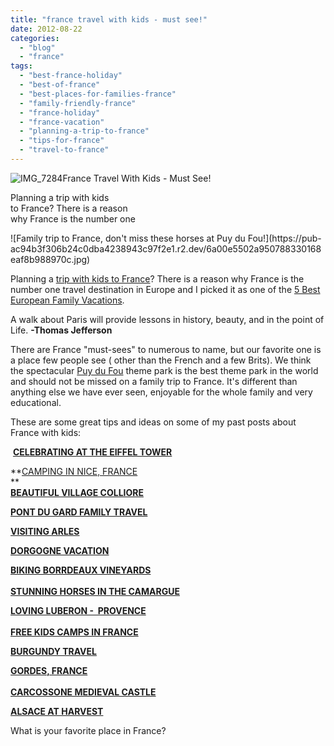 ```yaml
---
title: "france travel with kids - must see!"
date: 2012-08-22
categories: 
  - "blog"
  - "france"
tags: 
  - "best-france-holiday"
  - "best-of-france"
  - "best-places-for-families-france"
  - "family-friendly-france"
  - "france-holiday"
  - "france-vacation"
  - "planning-a-trip-to-france"
  - "tips-for-france"
  - "travel-to-france"
---
```


![IMG_7284](https://pub-ac94b3f306b24c0dba4238943c97f2e1.r2.dev/6a00e5502a95078833016305032dda970d.jpg)France Travel With Kids - Must See!  
  
Planning a trip with kids  
to France? There is a reason  
why France is the number one

<!--more--> ![Family trip to France, don't miss these horses at Puy du Fou!](https://pub-ac94b3f306b24c0dba4238943c97f2e1.r2.dev/6a00e5502a950788330168eaf8b988970c.jpg)  
  
Planning a [trip with kids to France](http://soultravelers3new.local/2012/06/france-with-kids-exploring-provence.html "trip with kids to France")? There is a reason why France is the number one travel destination in Europe and I picked it as one of the [5 Best European Family Vacations](http://soultravelers3new.local/2012/02/5-best-european-family-vacations.html "5 best european family vacations").  
  
A walk about Paris will provide lessons in history, beauty, and in the point of Life. **\-Thomas Jefferson**  
  
There are France "must-sees" to numerous to name, but our favorite one is a place few people see ( other than the French and a few Brits). We think the spectacular [Puy du Fou](http://soultravelers3new.local/2009/06/family-travel-photofrance-puy-du-fou-theme-park-1.html "puy du fou theme park") theme park is the best theme park in the world and should not be missed on a family trip to France. It's different than anything else we have ever seen, enjoyable for the whole family and very educational.  
  
  
These are some great tips and ideas on some of my past posts about France with kids:  
  
 **[CELEBRATING AT THE EIFFEL TOWER](http://soultravelers3new.local/2010/10/celebrating-in-paris-eiffel-tower-family-travel-adventures-abroad-birthdays-weddings-and-anniversari.html "celebrating Paris at Eiffel Tower")**  
  
**[CAMPING IN NICE, FRANCE](http://soultravelers3new.local/2010/08/around-the-world-with-kids-extended-travel-long-term-travel-families-and-friends.html "CAMPING IN NICE, FRANCE")  
**  
**[BEAUTIFUL VILLAGE COLLIORE](http://soultravelers3new.local/2010/07/colliore-france-on-bastille-day-family-travel-pyrennees-catalonia-beautiful-village-on-the-med-sea.html "beautiful village colliore")**  
  
**[PONT DU GARD FAMILY TRAVEL](http://soultravelers3new.local/2010/09/swimming-canoeing-at-pont-du-gard-france-family-travel-adventures-family-friendly-camping-.html "pont du gard family travel")**

**[VISITING ARLES](http://soultravelers3new.local/2012/04/arles-france-vacation.html "VISITING ARLES, FRANCE")**  
  
**[DORGOGNE VACATION](http://soultravelers3new.local/2010/07/darling-dordogne-vacation-holiday-for-families-in-france.html "Dordogne vacation")**  
  
**[BIKING BORRDEAUX VINEYARDS](http://soultravelers3new.local/2009/05/biking-st-emilion-bordeaux-vineyards-in-france-wine-country.html "biking bordeaux vineyards")**  
**[  
STUNNING HORSES IN THE CAMARGUE](http://soultravelers3new.local/2010/08/stunning-horses-in-the-camargue-france-family-travel-ideal-vacation-holiday-saintes-maries-de-la-mer.html "stunning horses in the camargue france")**  
  
**[LOVING LUBERON -  PROVENCE](http://soultravelers3new.local/2006/10/loving-luberon.html#more "LOVING LUBERON IN PROVENCE FRANCE")**  
**[  
FREE KIDS CAMPS IN FRANCE](http://soultravelers3new.local/2010/08/camping-europe-with-kids-free-kids-clubs-family-friendly-international-travel-tips.html "free kids camps france")**  
  
**[BURGUNDY TRAVEL](http://soultravelers3new.local/2006/10/route-des-grand.html "Burgundy")**  
  
**[GORDES, FRANCE](http://soultravelers3new.local/2006/10/going-to-gordes.html#more "VISITING GODRES IN PROVENCE LUBERON TRAVEL")**  
**[](http://soultravelers3new.local/2010/04/highest-sand-dune-in-europe-dune-de-pyla-family-travel-france-roadtrip-camping-biking-hiking-views.html "dune de pyla - highest sand dune europe")**  
**[CARCOSSONE MEDIEVAL CASTLE](http://soultravelers3new.local/2006/10/carcassonne-med.html "Carcassone Medieval castle")**  
  
**[ALSACE AT HARVEST](http://soultravelers3new.local/2009/01/route-des-vins-dalsace-france-at-grape-harvest.html "Alsace travel")**  
  
What is your favorite place in France?
